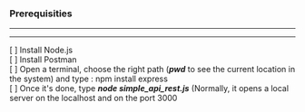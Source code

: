 <h3> Prerequisities </h3>

---
---

[ ] Install Node.js  <br>
[ ] Install Postman  <br>
[ ] Open a terminal, choose the right path (***pwd*** to see the current location in the system) and type : npm install express  <br>
[ ] Once it's done, type ***node simple_api_rest.js*** (Normally, it opens a local server on the localhost and on the port 3000   <br>
